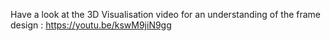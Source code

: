 
Have a look at the 3D Visualisation video for an understanding of the frame design :
https://youtu.be/kswM9jiN9gg

